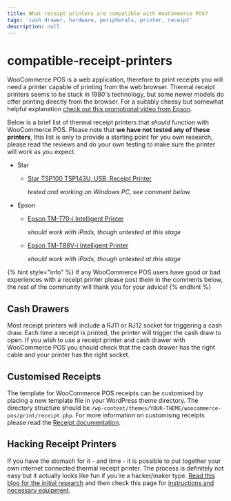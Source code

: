 ```yaml
---
title: What receipt printers are compatible with WooCommerce POS?
tags: 'cash drawer, hardware, peripherals, printer, receipt'
description: null
---
```


# compatible-receipt-printers

WooCommerce POS is a web application, therefore to print receipts you will need a printer capable of printing from the web browser. Thermal receipt printers seems to be stuck in 1980's technology, but some newer models do offer printing directly from the browser. For a suitably cheesy but somewhat helpful explanation [check out this promotional video from Epson](https://www.youtube.com/watch?v=igg6yepW0rw).

Below is a brief list of thermal receipt printers that _should_ function with WooCommerce POS. Please note that **we have not tested any of these printers**, this list is only to provide a starting point for you own research, please read the reviews and do your own testing to make sure the printer will work as you expect.

* Star
  * [Star TSP100 TSP143U, USB, Receipt Printer](http://www.amazon.com/Star-TSP100-TSP143U-Receipt-Printer/dp/B000FCP92C)  

    _tested and working on Windows PC, see comment below_
* Epson
  * [Epson TM-T70-i Intelligent Printer](http://www.epson.com.au/pos/products/receiptprinters/DisplayMain.asp?id=TM-T70-i)  

    _should work with iPads, though untested at this stage_

  * [Epson TM-T88V-i Intelligent Printer](http://www.epson.com.au/pos/products/receiptprinters/DisplayMain.asp?id=tmt88v-i)  

    _should work with iPads, though untested at this stage_

{% hint style="info" %}
If any WooCommerce POS users have good or bad experiences with a receipt printer please post them in the comments below, the rest of the community will thank you for your advice!
{% endhint %}

## Cash Drawers

Most receipt printers will include a RJ11 or RJ12 socket for triggering a cash draw. Each time a receipt is printed, the printer will trigger the cash draw to open. If you wish to use a receipt printer and cash drawer with WooCommerce POS you should check that the cash drawer has the right cable and your printer has the right socket.

## Customised Receipts

The template for WooCommerce POS receipts can be customised by placing a new template file in your WordPress theme directory. The directory structure should be `/wp-content/themes/YOUR-THEME/woocommerce-pos/print/receipt.php`. For more information on customising receipts please read the [Receipt documentation](http://wcpos.com/docs/receipts/).

## Hacking Receipt Printers

If you have the stomach for it - and time - it is possible to put together your own internet connected thermal receipt printer. The process is definitely not easy but it actually looks like fun if you're a hacker/maker type. [Read this blog for the initial research](http://exciting.io/2012/04/12/hello-printer/) and then check this page for [instructions and necessary equipment](https://github.com/exciting-io/printer/wiki/Making-your-own-printer).

